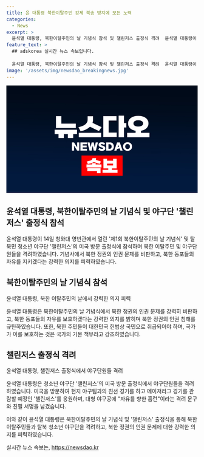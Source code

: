 ```yaml
---
title: 윤 대통령 북한이탈주민 강제 북송 방지에 모든 노력
categories:
  - News
excerpt: >
  윤석열 대통령, 북한이탈주민의 날 기념식 참석 및 챌린저스 출정식 격려  윤석열 대통령이 북한이탈주민의 날을 기념하는 행사에서 북한 이탈주민들의 자유를 지키겠다는 의지를 강조하며 북한 정권의 인권 문제를 비판하고, 탈북민 청소년 야구단 챌린저스의 미국 방문 출정식에서 선수들을 격려하고 친필 사인을 남기며 자유를 응원했다. 윤 대통령은 북한 동포들의 자유를 위한 노력을 다짐하며 사회적 이슈에 대한 관심을 끌었다. (단어 수: 102)
feature_text: >
  ## adskorea 실시간 뉴스 속보입니다.

  윤석열 대통령, 북한이탈주민의 날 기념식 참석 및 챌린저스 출정식 격려  윤석열 대통령이 북한이탈주민의 날을 기념하는 행사에서 북한 이탈주민들의 자유를 지키겠다는 의지를 강조하며 북한 정권의 인권 문제를 비판하고, 탈북민 청소년 야구단 챌린저스의 미국 방문 출정식에서 선수들을 격려하고 친필 사인을 남기며 자유를 응원했다. 윤 대통령은 북한 동포들의 자유를 위한 노력을 다짐하며 사회적 이슈에 대한 관심을 끌었다. (단어 수: 102)
image: '/assets/img/newsdao_breakingnews.jpg'
---
```


<p><img src="/assets/img/newsdao_breakingnews.jpg" alt="adskorea 속보" /></p>

<h2>윤석열 대통령, 북한이탈주민의 날 기념식 및 야구단 '챌린저스' 출정식 참석</h2>

<p>윤석열 대통령이 14일 청와대 영빈관에서 열린 '제1회 북한이탈주민의 날 기념식' 및 탈북민 청소년 야구단 '챌린저스'의 미국 방문 출정식에 참석하며 북한 이탈주민 및 야구단원들을 격려하였습니다. 기념사에서 북한 정권의 인권 문제를 비판하고, 북한 동포들의 자유를 지키겠다는 강력한 의지를 피력하였습니다.</p>

<h2 data-ke-size="size26">북한이탈주민의 날 기념식 참석</h2>

<p data-ke-size="size16">윤석열 대통령, 북한 이탈주민의 날에서 강력한 의지 피력</p>

<p>윤석열 대통령은 북한이탈주민의 날 기념식에서 북한 정권의 인권 문제를 강력히 비판하고, 북한 동포들의 자유를 보호하겠다는 강력한 의지를 밝히며 북한 정권의 인권 침해를 규탄하였습니다. 또한, 북한 주민들이 대한민국 헌법상 국민으로 취급되어야 하며, 국가가 이를 보호하는 것은 국가의 기본 책무라고 강조하였습니다.</p>

<h2 data-ke-size="size26">챌린저스 출정식 격려</h2>

<p data-ke-size="size16">윤석열 대통령, 챌린저스 출정식에서 야구단원들 격려</p>

<p>윤석열 대통령은 청소년 야구단 '챌린저스'의 미국 방문 출정식에서 야구단원들을 격려하였습니다. 미국을 방문하여 현지 야구팀과의 친선 경기를 하고 메이저리그 경기를 관람할 예정인 '챌린저스'를 응원하며, 대형 야구공에 "자유를 향한 홈런"이라는 격려 문구와 친필 서명을 남겼습니다.</p>

<p>이와 같이 윤석열 대통령은 북한이탈주민의 날 기념식 및 '챌린저스' 출정식을 통해 북한 이탈주민들과 탈북 청소년 야구단을 격려하고, 북한 정권의 인권 문제에 대한 강력한 의지를 피력하였습니다.</p>
실시간 뉴스 속보는, <a href="https://newsdao.kr" rel="dofollow">https://newsdao.kr</a>


